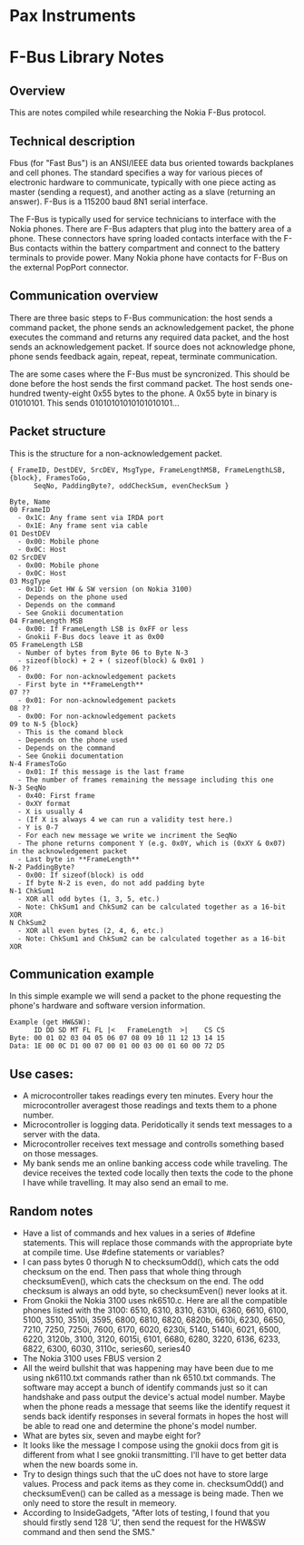 # Pax Instruments
# F-Bus Library Notes

## Overview
This are notes compiled while researching the Nokia F-Bus protocol.

## Technical description
Fbus (for "Fast Bus") is an ANSI/IEEE data bus oriented towards backplanes and cell phones. The standard specifies a way for various pieces of electronic hardware to communicate, typically with one piece acting as master (sending a request), and another acting as a slave (returning an answer). F-Bus is a 115200 baud 8N1 serial interface.

The F-Bus is typically used for service technicians to interface with the Nokia phones. There are F-Bus adapters that plug into the battery area of a phone. These connectors have spring loaded contacts interface with the F-Bus contacts within the battery compartment and connect to the battery terminals to provide power. Many Nokia phone have contacts for F-Bus on the external PopPort connector.

## Communication overview
There are three basic steps to F-Bus communication: the host sends a command packet, the phone sends an acknowledgement packet, the phone executes the command and returns any required data packet, and the host sends an acknowledgement packet. If source does not acknowledge phone, phone sends feedback again, repeat, repeat, terminate communication.

The are some cases where the F-Bus must be syncronized. This should be done before the host sends the first command packet. The host sends one-hundred twenty-eight 0x55 bytes to the phone. A 0x55 byte in binary is 01010101. This sends 01010101010101010101...

## Packet structure
This is the structure for a non-acknowledgement packet.

```
{ FrameID, DestDEV, SrcDEV, MsgType, FrameLengthMSB, FrameLengthLSB, {block}, FramesToGo,
      SeqNo, PaddingByte?, oddCheckSum, evenCheckSum }

Byte, Name
00 FrameID
  - 0x1C: Any frame sent via IRDA port
  - 0x1E: Any frame sent via cable
01 DestDEV
  - 0x00: Mobile phone
  - 0x0C: Host
02 SrcDEV
  - 0x00: Mobile phone
  - 0x0C: Host
03 MsgType
  - 0x1D: Get HW & SW version (on Nokia 3100)
  - Depends on the phone used
  - Depends on the command
  - See Gnokii documentation
04 FrameLength MSB
  - 0x00: If FrameLength LSB is 0xFF or less
  - Gnokii F-Bus docs leave it as 0x00
05 FrameLength LSB
  - Number of bytes from Byte 06 to Byte N-3
  - sizeof(block) + 2 + ( sizeof(block) & 0x01 )
06 ??
  - 0x00: For non-acknowledgement packets
  - First byte in **FrameLength**
07 ??
  - 0x01: For non-acknowledgement packets
08 ??
  - 0x00: For non-acknowledgement packets
09 to N-5 {block}
  - This is the comand block
  - Depends on the phone used
  - Depends on the command
  - See Gnokii documentation
N-4 FramesToGo
  - 0x01: If this message is the last frame
  - The number of frames remaining the message including this one
N-3 SeqNo
  - 0x40: First frame
  - 0xXY format
  - X is usually 4
  - (If X is always 4 we can run a validity test here.)
  - Y is 0-7
  - For each new message we write we incriment the SeqNo
  - The phone returns component Y (e.g. 0x0Y, which is (0xXY & 0x07) in the acknowledgement packet
  - Last byte in **FrameLength**
N-2 PaddingByte?
  - 0x00: If sizeof(block) is odd
  - If byte N-2 is even, do not add padding byte
N-1 ChkSum1
  - XOR all odd bytes (1, 3, 5, etc.)
  - Note: ChkSum1 and ChkSum2 can be calculated together as a 16-bit XOR
N ChkSum2
  - XOR all even bytes (2, 4, 6, etc.)
  - Note: ChkSum1 and ChkSum2 can be calculated together as a 16-bit XOR
```

## Communication example
In this simple example we will send a packet to the phone requesting the phone's hardware and software version information.

```
Example (get HW&SW):  
      ID DD SD MT FL FL |<   FrameLength  >|    CS CS  
Byte: 00 01 02 03 04 05 06 07 08 09 10 11 12 13 14 15
Data: 1E 00 0C D1 00 07 00 01 00 03 00 01 60 00 72 D5
```

## Use cases:

- A microcontroller takes readings every ten minutes. Every hour the microcontroller averagest those readings and texts them to a phone number.
- Microcontroller is logging data. Peridotically it sends text messages to a server with the data.
- Microcontroller receives text message and controlls something based on those messages.
- My bank sends me an online banking access code while traveling. The device receives the texted code locally then texts the code to the phone I have while travelling. It may also send an email to me.


## Random notes

- Have a list of commands and hex values in a series of #define statements. This will replace those commands with the appropriate byte at compile time. Use #define statements or variables?
- I can pass bytes 0 thorugh N to checksumOdd(), which cats the odd checksum on the end. Then pass that whole thing through checksumEven(), which cats the checksum on the end. The odd checksum is always an odd byte, so checksumEven() never looks at it.
- From Gnokii the Nokia 3100 uses nk6510.c. Here are all the compatible phones listed with the 3100: 6510, 6310, 8310, 6310i, 6360, 6610, 6100, 5100, 3510, 3510i, 3595, 6800, 6810, 6820, 6820b, 6610i, 6230, 6650, 7210, 7250, 7250i, 7600, 6170, 6020, 6230i, 5140, 5140i, 6021, 6500, 6220, 3120b, 3100, 3120, 6015i, 6101, 6680, 6280, 3220, 6136, 6233, 6822, 6300, 6030, 3110c, series60, series40
- The Nokia 3100 uses FBUS version 2
- All the weird bullshit that was happening may have been due to me using nk6110.txt commands rather than nk 6510.txt commands. The software may accept a bunch of identify commands just so it can handshake and pass output the device's actual model number. Maybe when the phone reads a message that seems like the identify request it sends back identify responses in several formats in hopes the host will be able to read one and determine the phone's model number.
- What are bytes six, seven and maybe eight for? 
- It looks like the message I compose using the gnokii docs from git is different from what I see gnokii transmitting. I'll have to get better data when the new boards some in.
- Try to design things such that the uC does not have to store large values. Process and pack items as they come in. checksumOdd() and checksumEven() can be called as a message is being made. Then we only need to store the result in memeory.
- According to InsideGadgets, "After lots of testing, I found that you should firstly send 128 ‘U’, then send the request for the HW&SW command and then send the SMS."
